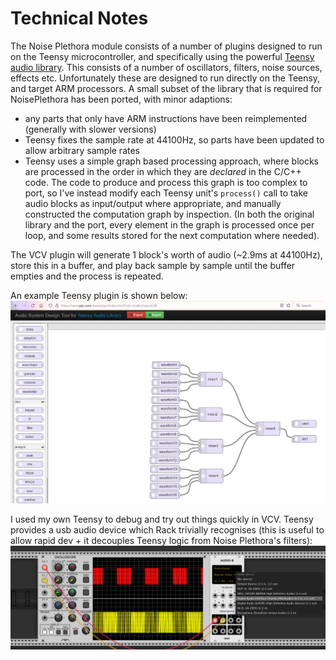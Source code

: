 Technical Notes
===============

The Noise Plethora module consists of a number of plugins designed to run on the Teensy microcontroller, and specifically using the powerful [Teensy audio library](https://www.pjrc.com/teensy/td_libs_Audio.html).  This consists of a number of oscillators, filters, noise sources, effects etc. Unfortunately these are designed to run directly on the Teensy, and target ARM processors. A small subset of the library that is required for NoisePlethora has been ported, with minor adaptions:

* any parts that only have ARM instructions have been reimplemented (generally with slower versions)
* Teensy fixes the sample rate at 44100Hz, so parts have been updated to allow arbitrary sample rates
* Teensy uses a simple graph based processing approach, where blocks are processed in the order in which they are _declared_ in the C/C++ code. The code to produce and process this graph is too complex to port, so I've instead modify each Teensy unit's `process()` call to take audio blocks as input/output where appropriate, and manually constructed the computation graph by inspection. (In both the original library and the port, every element in the graph is processed once per loop, and some results stored for the next computation where needed).

The VCV plugin will generate 1 block's worth of audio (~2.9ms at 44100Hz), store this in a buffer, and play back sample by sample until the buffer empties and the process is repeated.

An example Teensy plugin is shown below:
![Example plugin](./teensy-gui.png)

I used my own Teensy to debug and try out things quickly in VCV. Teensy provides a usb audio device which Rack trivially recognises (this is useful to allow rapid dev + it decouples Teensy logic from Noise Plethora's filters): 
![Example plugin](./teensy-audio-device.png)

